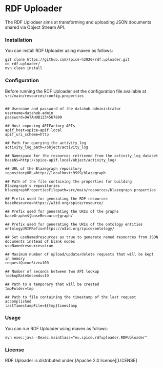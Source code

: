 # RDF Uploader

The RDF Uplodaer aims at transforming and uploading JSON documents shared via Object Stream API.

### Installation

You can install RDF Uploader using maven as follows:

```
git clone https://github.com/spice-h2020/rdf.uploader.git
cd rdf.uploader/
mvn clean install
```

### Configuration

Before running the RDF Uploader set the configuration file available at ``src/main/resources/config.properties`` 

```

## Username and password of the datahub administrator
username=datahub-admin
password=DATAHUB1234567890

## Host exposing APIFactory APIs
apif_host=spice-apif.local
apif_uri_scheme=http

## Path for querying the activity_log 
activity_log_path=/object/activity_log

## Namespace for the resources retrieved from the activity_log dataset
baseNS=http://spice-apif.local/object/activity_log/

## URL of the Blazegraph repository
repositoryURL=http://localhost:9999/blazegraph

## Path of the file containing the properties for building Blazegraph's repositories
blazegraphPropertiesFilepath=src/main/resources/blazegraph.properties

## Prefix used for generating the RDF resources
baseResource=https://w3id.org/spice/resource/

## Prefix used for generating the URIs of the graphs
baseGraph=${baseResource}graph/

## Prefix used for generating the URIs of the ontology entities
ontologyURIPRefix=https://w3id.org/spice/ontology/

## Set useNamedresources as true to generate named resources from JSON documents instead of blank nodes
useNamedresources=true

## Maximum number of upload/update/delete requests that will be kept in memory
requestQueueSize=100

## Number of seconds between two API lookup
lookupRateSeconds=10

## Path to a temporary that will be created
tmpFolder=tmp

## Path to file containing the timestamp of the last request accomplished
lastTimestampFile=${tmp}timestamp

```

### Usage

You can run RDF Uploader using maven as follows:

```
mvn exec:java -Dexec.mainClass="eu.spice.rdfuploader.RDFUploader"
```

### License

RDF Uploader is distributed under [Apache 2.0 license][LICENSE]
